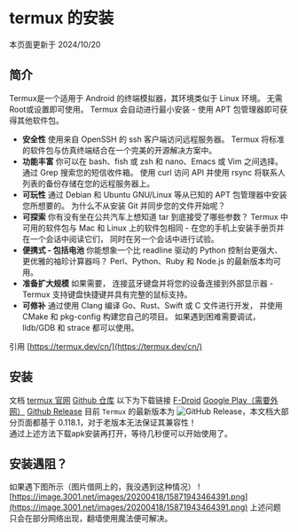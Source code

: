 # termux 的安装
本页面更新于 2024/10/20
## 简介
Termux是一个适用于 Android 的终端模拟器，其环境类似于 Linux 环境。 无需Root或设置即可使用。 Termux 会自动进行最小安装 - 使用 APT 包管理器即可获得其他软件包。
- **安全性** 使用来自 OpenSSH 的 ssh 客户端访问远程服务器。 Termux 将标准的软件包与仿真终端结合在一个完美的开源解决方案中。
- **功能丰富** 你可以在 bash、fish 或 zsh 和 nano、Emacs 或 Vim 之间选择。 通过 Grep 搜索您的短信收件箱。 使用 curl 访问 API 并使用 rsync 将联系人列表的备份存储在您的远程服务器上。
- **可玩性** 通过 Debian 和 Ubuntu GNU/Linux 等从已知的 APT 包管理器中安装您所想要的。 为什么不从安装 Git 并同步您的文件开始呢？
- **可探索** 你有没有坐在公共汽车上想知道 tar 到底接受了哪些参数？ Termux 中可用的软件包与 Mac 和 Linux 上的软件包相同 - 在您的手机上安装手册页并在一个会话中阅读它们， 同时在另一个会话中进行试验。
- **便携式 - 包括电池** 你能想象一个比 readline 驱动的 Python 控制台更强大、更优雅的袖珍计算器吗？ Perl、Python、Ruby 和 Node.js 的最新版本均可用。
- **准备扩大规模** 如果需要， 连接蓝牙键盘并将您的设备连接到外部显示器 - Termux 支持键盘快捷键并具有完整的鼠标支持。
- **可修补** 通过使用 Clang 编译 Go、Rust、Swift 或 C 文件进行开发， 并使用 CMake 和 pkg-config 构建您自己的项目。 如果遇到困难需要调试，lldb/GDB 和 strace 都可以使用。

引用 [https://termux.dev/cn/](https://termux.dev/cn/)
## 安装
文档
[termux 官网](https://termux.com/)
[Github 仓库](https://github.com/termux/termux-app)
以下为下载链接
[F-Droid](https://f-droid.org/packages/com.termux/)
[Google Play（需要外网）](https://play.google.com/store/apps/details?id=com.termux)
[Github Release](https://github.com/termux/termux-app/releases/)
目前 `Termux` 的最新版本为 ![GitHub Release](https://img.shields.io/github/v/release/termux/termux-app)，本文档大部分页面都基于 0.118.1，对于老版本无法保证其兼容性！  
通过上述方法下载apk安装再打开，等待几秒便可以开始使用了。
## 安装遇阻？
如果遇下图所示（图片借网上的，我没遇到这种情况）
![https://image.3001.net/images/20200418/15871943464391.png](https://image.3001.net/images/20200418/15871943464391.png)
上述问题只会在部分网络出现，翻墙使用魔法便可解决。
